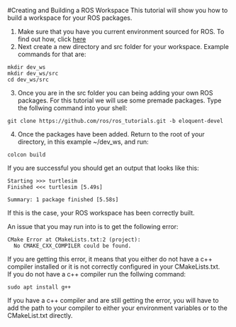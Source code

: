 #Creating and Building a ROS Workspace
This tutorial will show you how to build a workspace for your ROS packages.
1. Make sure that you have you current environment sourced for ROS. To find out how, click [here](ROSConfigure.md)
2. Next create a new directory and src folder for your workspace. Example commands for that are:
```
mkdir dev_ws
mkdir dev_ws/src
cd dev_ws/src
```
3. Once you are in the src folder you can being adding your own ROS packages. For this tutorial we will use some premade packages.
Type the follwing command into your shell:
```
git clone https://github.com/ros/ros_tutorials.git -b eloquent-devel
```
4. Once the packages have been added. Return to the root of your directory, in this example ~/dev_ws, and run:
```
colcon build
```
If you are successful you should get an output that looks like this:
```
Starting >>> turtlesim
Finished <<< turtlesim [5.49s]

Summary: 1 package finished [5.58s]
```
If this is the case, your ROS workspace has been correctly built. 

An issue that you may run into is to get the following error:
```
CMake Error at CMakeLists.txt:2 (project):
  No CMAKE_CXX_COMPILER could be found.
```
If you are getting this error, it means that you either do not have a c++ compiler installed or it is not correctly configured in 
your CMakeLists.txt.<br>
If you do not have a c++ compiler run the follwing command:
```
sudo apt install g++
```
If you have a c++ compiler and are still getting the error, you will have to add the path to your compiler to either your 
environment variables or to the CMakeList.txt directly. 






